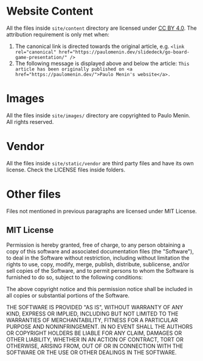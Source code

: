 # Website Content

All the files inside `site/content` directory are licensed under
[CC BY 4.0](https://creativecommons.org/licenses/by/4.0/).
The attribution requirement is only met when:

1. The canonical link is directed towards the original article, e.g.
   `<link rel="canonical" href="https://paulomenin.dev/slidedeck/go-board-game-presentation/" />`
2. The following message is displayed above and below the article:
   `This article has been originally published on <a href="https://paulomenin.dev/">Paulo Menin's website</a>.`

# Images

All the files inside `site/images/` directory are copyrighted to Paulo Menin. All rights reserved.

# Vendor

All the files inside `site/static/vendor` are third party files and have its own license.
Check the LICENSE files inside folders.

# Other files

Files not mentioned in previous paragraphs are licensed under MIT License.

## MIT License

Permission is hereby granted, free of charge, to any person obtaining
a copy of this software and associated documentation files (the
"Software"), to deal in the Software without restriction, including
without limitation the rights to use, copy, modify, merge, publish,
distribute, sublicense, and/or sell copies of the Software, and to
permit persons to whom the Software is furnished to do so, subject to
the following conditions:

The above copyright notice and this permission notice shall be
included in all copies or substantial portions of the Software.

THE SOFTWARE IS PROVIDED "AS IS", WITHOUT WARRANTY OF ANY KIND,
EXPRESS OR IMPLIED, INCLUDING BUT NOT LIMITED TO THE WARRANTIES OF
MERCHANTABILITY, FITNESS FOR A PARTICULAR PURPOSE AND
NONINFRINGEMENT. IN NO EVENT SHALL THE AUTHORS OR COPYRIGHT HOLDERS BE
LIABLE FOR ANY CLAIM, DAMAGES OR OTHER LIABILITY, WHETHER IN AN ACTION
OF CONTRACT, TORT OR OTHERWISE, ARISING FROM, OUT OF OR IN CONNECTION
WITH THE SOFTWARE OR THE USE OR OTHER DEALINGS IN THE SOFTWARE.
